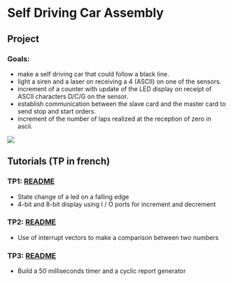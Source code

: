 # Self Driving Car Assembly

## Project

### Goals:

- make a self driving car that could follow a black line.
- light a siren and a laser on receiving a 4 (ASCII) on one of the sensors.
- increment of a counter with update of the LED display on receipt of ASCII characters D/C/G on the sensor.
- establish communication between the slave card and the master card to send stop and start orders.
- increment of the number of laps realized at the reception of zero in ascii.

![](Project/videos/car.gif)

## Tutorials (TP in french)

### TP1: [README](TP1/README.md)
- State change of a led on a falling edge
- 4-bit and 8-bit display using I / O ports for increment and decrement

### TP2: [README](TP2/README.md)
- Use of interrupt vectors to make a comparison between two numbers

### TP3: [README](TP3/README.md)
- Build a 50 milliseconds timer and a cyclic report generator
